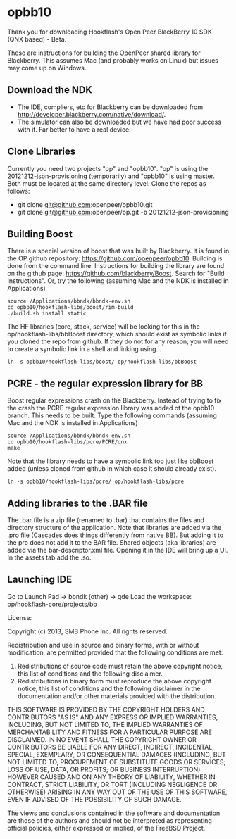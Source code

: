 opbb10
======

Thank you for downloading Hookflash's Open Peer BlackBerry 10 SDK (QNX based) - Beta.

These are instructions for building the OpenPeer shared library for Blackberry. This assumes Mac (and probably works on Linux) but issues may come up on Windows.

## Download the NDK ##
- The IDE, compliers, etc for Blackberry can be downloaded from http://developer.blackberry.com/native/download/.
- The simulator can also be downloaded but we have had poor success with it. Far better to have a real device.

## Clone Libraries ##
Currently you need two projects "op" and "opbb10". "op" is using the 20121212-json-provisioning (temporarily) and "opbb10" is using master. Both must be located at the same directory level. Clone the repos as follows:
- git clone git@github.com:openpeer/opbb10.git
- git clone git@github.com:openpeer/op.git -b 20121212-json-provisioning

## Building Boost ##
There is a special version of boost that was built by Blackberry. It is found in the OP github repository: https://github.com/openpeer/opbb10.
Building is done from the command line. Instructions for building the library are found on the github page: https://github.com/blackberry/Boost. Search for "Build Instructions". Or, try the following (assuming Mac and the NDK is installed in Applications)

    source /Applications/bbndk/bbndk-env.sh
    cd opbb10/hookflash-libs/boost/rim-build
    ./build.sh install static

The HF libraries (core, stack, service) will be looking for this in the op/hookflash-libs/bbBoost directory, which should exist as symbolic links if you cloned the repo from github.
If they do not for any reason, you will need to create a symbolic link in a shell and linking using...
    
    ln -s opbb10/hookflash-libs/boost/ op/hookflash-libs/bbBoost

## PCRE - the regular expression library for BB ##
Boost regular expressions crash on the Blackberry. Instead of trying to fix the crash the PCRE regular expression library was added ot the opbb10 branch. This needs to be built.
Type the following commands (assuming Mac and the NDK is installed in Applications)

    source /Applications/bbndk/bbndk-env.sh
    cd opbb10/hookflash-libs/pcre/PCRE/qnx
    make

Note that the library needs to have a symbolic link too just like bbBoost added (unless cloned from github in which case it should already exist).
    
    ln -s opbb10/hookflash-libs/pcre/ op/hookflash-libs/pcre

## Adding libraries to the .BAR file ##
The .bar file is a zip file (renamed to .bar) that contains the files and directory structure of the application. Note that libraries are added via the .pro file (Cascades does things differently from native BB). But adding it to the pro does not add it to the BAR file.
Shared objects (aka libraries) are added via the bar-descriptor.xml file. Opening it in the IDE will bring up a UI. In the assets tab add the .so.

## Launching IDE ##
Go to Launch Pad -> bbndk (other) -> qde
Load the workspace: op/hookflash-core/projects/bb




License:

 Copyright (c) 2013, SMB Phone Inc.
 All rights reserved.
 
 Redistribution and use in source and binary forms, with or without
 modification, are permitted provided that the following conditions are met:
 
 1. Redistributions of source code must retain the above copyright notice, this
 list of conditions and the following disclaimer.
 2. Redistributions in binary form must reproduce the above copyright notice,
 this list of conditions and the following disclaimer in the documentation
 and/or other materials provided with the distribution.
 
 THIS SOFTWARE IS PROVIDED BY THE COPYRIGHT HOLDERS AND CONTRIBUTORS "AS IS" AND
 ANY EXPRESS OR IMPLIED WARRANTIES, INCLUDING, BUT NOT LIMITED TO, THE IMPLIED
 WARRANTIES OF MERCHANTABILITY AND FITNESS FOR A PARTICULAR PURPOSE ARE
 DISCLAIMED. IN NO EVENT SHALL THE COPYRIGHT OWNER OR CONTRIBUTORS BE LIABLE FOR
 ANY DIRECT, INDIRECT, INCIDENTAL, SPECIAL, EXEMPLARY, OR CONSEQUENTIAL DAMAGES
 (INCLUDING, BUT NOT LIMITED TO, PROCUREMENT OF SUBSTITUTE GOODS OR SERVICES;
 LOSS OF USE, DATA, OR PROFITS; OR BUSINESS INTERRUPTION) HOWEVER CAUSED AND
 ON ANY THEORY OF LIABILITY, WHETHER IN CONTRACT, STRICT LIABILITY, OR TORT
 (INCLUDING NEGLIGENCE OR OTHERWISE) ARISING IN ANY WAY OUT OF THE USE OF THIS
 SOFTWARE, EVEN IF ADVISED OF THE POSSIBILITY OF SUCH DAMAGE.
 
 The views and conclusions contained in the software and documentation are those
 of the authors and should not be interpreted as representing official policies,
 either expressed or implied, of the FreeBSD Project.
